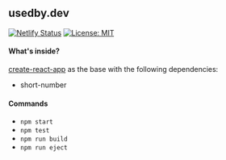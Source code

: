 ## usedby.dev

[![Netlify Status](https://api.netlify.com/api/v1/badges/800a4137-aa26-422e-893e-1437d6688c68/deploy-status)](https://app.netlify.com/sites/usedby/deploys) [![License: MIT](https://img.shields.io/badge/License-MIT-yellow.svg)](https://opensource.org/licenses/MIT)

#### What's inside?

[create-react-app](https://github.com/facebook/create-react-app) as the base with the following dependencies:

- short-number

#### Commands

- `npm start`
- `npm test`
- `npm run build`
- `npm run eject`
